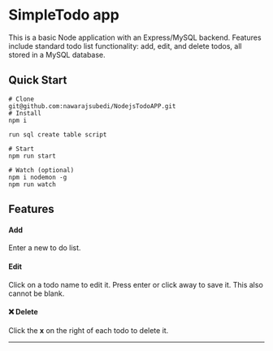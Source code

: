# SimpleTodo app

This is a basic Node application with an Express/MySQL backend. Features include standard todo list functionality: add, edit, and delete todos, all stored in a MySQL database.

## Quick Start

```
# Clone
git@github.com:nawarajsubedi/NodejsTodoAPP.git
# Install
npm i

run sql create table script

# Start
npm run start

# Watch (optional)
npm i nodemon -g
npm run watch
```

## Features

#### Add

Enter a new to do list.

#### Edit

Click on a todo name to edit it. Press enter or click away to save it. This also cannot be blank.

#### ❌ Delete

Click the **x** on the right of each todo to delete it.

---
